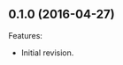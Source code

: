 <!--
	Markdown
	Copyright 2016 IS2T. All rights reserved.
	IS2T PROPRIETARY/CONFIDENTIAL. Use is subject to license terms.
-->

## 0.1.0 (2016-04-27)
Features:
  - Initial revision.